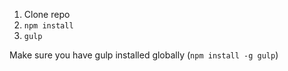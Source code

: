
1. Clone repo
2. `npm install`
3. `gulp`

Make sure you have gulp installed globally (`npm install -g gulp`)

